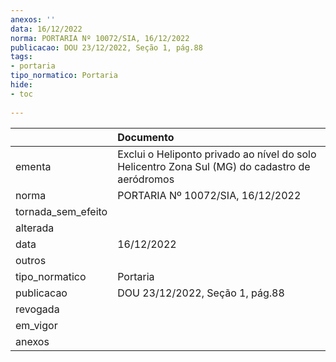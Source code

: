 ```yaml
---
anexos: ''
data: 16/12/2022
norma: PORTARIA Nº 10072/SIA, 16/12/2022
publicacao: DOU 23/12/2022, Seção 1, pág.88
tags:
- portaria
tipo_normatico: Portaria
hide: 
- toc 
 
---
```


|                    | Documento                                                                                      |
|:-------------------|:-----------------------------------------------------------------------------------------------|
| ementa             | Exclui o Heliponto privado ao nível do solo Helicentro Zona Sul (MG) do cadastro de aeródromos |
| norma              | PORTARIA Nº 10072/SIA, 16/12/2022                                                              |
| tornada_sem_efeito |                                                                                                |
| alterada           |                                                                                                |
| data               | 16/12/2022                                                                                     |
| outros             |                                                                                                |
| tipo_normatico     | Portaria                                                                                       |
| publicacao         | DOU 23/12/2022, Seção 1, pág.88                                                                |
| revogada           |                                                                                                |
| em_vigor           |                                                                                                |
| anexos             |                                                                                                |